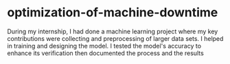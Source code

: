 # optimization-of-machine-downtime
During my internship, I had done a machine learning project where my key contributions were collecting and preprocessing of larger data sets. I helped in training and designing the model. I tested the model's accuracy to enhance its verification then documented the process and the results
